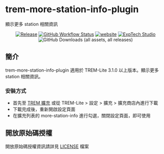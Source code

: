 # trem-more-station-info-plugin
顯示更多 station 相關資訊

<div align="center">
<a href="https://github.com/ExpTechTW/trem-more-station-info-plugin/releases/latest"><img alt="Release" src="https://img.shields.io/github/v/release/ExpTechTW/trem-more-station-info-plugin"></a>
<a href="https://github.com/ExpTechTW/TREM-Lite/actions/workflows/github_actions.yml"><img alt="GitHub Workflow Status" src="https://github.com/ExpTechTW/TREM-Lite/actions/workflows/github_actions.yml/badge.svg"></a>
<a href="https://exptech.dev/trem"><img alt="website" src="https://img.shields.io/badge/website-exptech.dev-purple.svg"></a>
<a href="https://discord.gg/5dbHqV8ees"><img alt="ExpTech Studio"  src="https://img.shields.io/discord/926545182407688273?color=%235865F2&logo=discord&logoColor=white"></a>
<img alt="GitHub Downloads (all assets, all releases)" src="https://img.shields.io/github/downloads/ExpTechTW/trem-more-station-info-plugin/total">
</div>

## 簡介

trem-more-station-info-plugin 適用於 TREM-Lite 3.1.0 以上版本。顯示更多 station 相關資訊。

### 安裝方式

- 首先至 [TREM 擴充](https://exptechtw.github.io/trem-plugins/) 或從 TREM-Lite > 設定 > 擴充 > 擴充商店內進行下載
- 下載完成後，重新開啟設定頁面
- 在擴充列表的 more-station-info 進行勾選，關閉設定頁面，即可使用

## 開放原始碼授權

開放原始碼授權資訊請詳見 [LICENSE](LICENSE) 檔案
